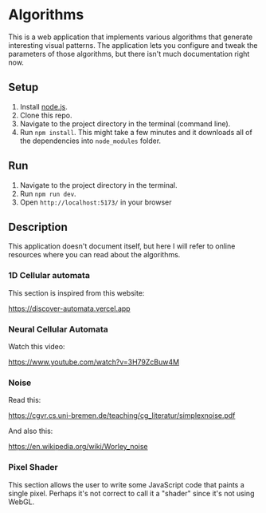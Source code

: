 # Algorithms

This is a web application that implements various algorithms that generate interesting visual patterns. The application lets you configure and tweak the parameters of those algorithms, but there isn't much documentation right now.

## Setup

1. Install [node.js](https://nodejs.org/en).
2. Clone this repo.
3. Navigate to the project directory in the terminal (command line).
4. Run `npm install`. This might take a few minutes and it downloads all of the dependencies into `node_modules` folder.

## Run

1. Navigate to the project directory in the terminal.
2. Run `npm run dev`.
3. Open `http://localhost:5173/` in your browser

## Description

This application doesn't document itself, but here I will refer to online resources where you can read about the algorithms.

### 1D Cellular automata

This section is inspired from this website:

https://discover-automata.vercel.app

### Neural Cellular Automata

Watch this video:

https://www.youtube.com/watch?v=3H79ZcBuw4M

### Noise

Read this:

https://cgvr.cs.uni-bremen.de/teaching/cg_literatur/simplexnoise.pdf

And also this:

https://en.wikipedia.org/wiki/Worley_noise

### Pixel Shader

This section allows the user to write some JavaScript code that paints a single pixel. Perhaps it's not correct to call it a "shader" since it's not using WebGL.
